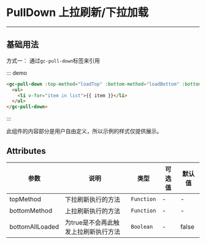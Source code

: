 # PullDown 上拉刷新/下拉加载

<!-- {.md} -->

---

<!-- {.md} -->

## 基础用法

<!-- {.md} -->

方式一：<!-- {.md} -->
通过<!-- {.md} -->`gc-pull-down`标签来引用

::: demo

```html
<gc-pull-down :top-method="loadTop" :bottom-method="loadBottom" :bottom-all-loaded="allLoaded" ref="loadmore">
  <ul>
    <li v-for="item in list">{{ item }}</li>
  </ul>
</gc-pull-down>
```

:::

此组件的内容部分是用户自由定义，所以示例的样式仅提供展示。<!-- {.md} -->

## Attributes

<!-- {.md} -->

| 参数          | 说明             | 类型     | 可选值                             | 默认值    |
| ------------- | ---------------- | -------- | ---------------------------------- | --------- |
| topMethod     | 下拉刷新执行的方法       | `Function` | - | - |
| bottomMethod     | 上拉刷新执行的方法       | `Function` | - | - |
| bottomAllLoaded     | 为true是不会再此触发上拉刷新执行方法 | `Boolean` | - | false |
